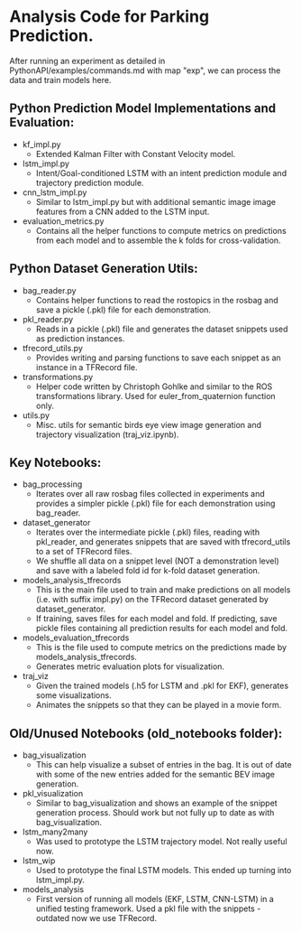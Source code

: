 # Analysis Code for Parking Prediction.
After running an experiment as detailed in PythonAPI/examples/commands.md with map "exp", we can process the data and train models here.

## Python Prediction Model Implementations and Evaluation:
  * kf_impl.py
    * Extended Kalman Filter with Constant Velocity model.
  * lstm_impl.py
    * Intent/Goal-conditioned LSTM with an intent prediction module and trajectory prediction module.
  * cnn_lstm_impl.py
    * Similar to lstm_impl.py but with additional semantic image image features from a CNN added to the LSTM input.
  * evaluation_metrics.py
    * Contains all the helper functions to compute metrics on predictions from each model and to assemble the k folds for cross-validation.

## Python Dataset Generation Utils:
  * bag_reader.py
    * Contains helper functions to read the rostopics in the rosbag and save a pickle (.pkl) file for each demonstration.
  * pkl_reader.py
    * Reads in a pickle (.pkl) file and generates the dataset snippets used as prediction instances.
  * tfrecord_utils.py
    * Provides writing and parsing functions to save each snippet as an instance in a TFRecord file.
  * transformations.py
    * Helper code written by Christoph Gohlke and similar to the ROS transformations library.  Used for euler_from_quaternion function only.
  * utils.py
    * Misc. utils for semantic birds eye view image generation and trajectory visualization (traj_viz.ipynb).

## Key Notebooks:
  * bag_processing
    * Iterates over all raw rosbag files collected in experiments and provides a simpler pickle (.pkl) file for each demonstration using bag_reader.
  * dataset_generator
    * Iterates over the intermediate pickle (.pkl) files, reading with pkl_reader, and generates snippets that are saved with tfrecord_utils to a set of TFRecord files.
    * We shuffle all data on a snippet level (NOT a demonstration level) and save with a labeled fold id for k-fold dataset generation.
  * models_analysis_tfrecords
    * This is the main file used to train and make predictions on all models (i.e. with suffix impl.py) on the TFRecord dataset generated by dataset_generator.
    * If training, saves files for each model and fold.  If predicting, save pickle files containing all prediction results for each model and fold.
  * models_evaluation_tfrecords
    * This is the file used to compute metrics on the predictions made by models_analysis_tfrecords.
    * Generates metric evaluation plots for visualization.
  * traj_viz
    * Given the trained models (.h5 for LSTM and .pkl for EKF), generates some visualizations.
    * Animates the snippets so that they can be played in a movie form.

## Old/Unused Notebooks (old_notebooks folder):
  * bag_visualization
    * This can help visualize a subset of entries in the bag.  It is out of date with some of the new entries added for the semantic BEV image generation.
  * pkl_visualization
    * Similar to bag_visualization and shows an example of the snippet generation process.  Should work but not fully up to date as with bag_visualization.
  * lstm_many2many
    * Was used to prototype the LSTM trajectory model. Not really useful now.
  * lstm_wip
    * Used to prototype the final LSTM models.  This ended up turning into lstm_impl.py.
  * models_analysis
    * First version of running all models (EKF, LSTM, CNN-LSTM) in a unified testing framework.  Used a pkl file with the snippets - outdated now we use TFRecord.
